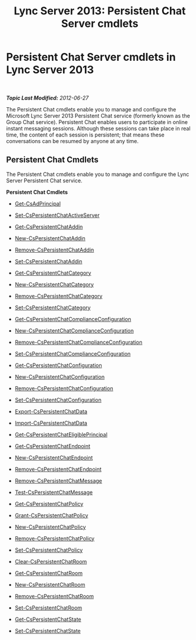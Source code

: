 ﻿---
title: 'Lync Server 2013: Persistent Chat Server cmdlets'
TOCTitle: Persistent Chat Server cmdlets
ms:assetid: 5aa59edb-db57-406f-9fbd-54bf1a55d31b
ms:mtpsurl: https://technet.microsoft.com/en-us/library/JJ204920(v=OCS.15)
ms:contentKeyID: 48184226
ms.date: 07/23/2014
mtps_version: v=OCS.15
---

<div data-xmlns="http://www.w3.org/1999/xhtml">

<div class="topic" data-xmlns="http://www.w3.org/1999/xhtml" data-msxsl="urn:schemas-microsoft-com:xslt" data-cs="http://msdn.microsoft.com/en-us/">

<div data-asp="http://msdn2.microsoft.com/asp">

# Persistent Chat Server cmdlets in Lync Server 2013

</div>

<div id="mainSection">

<div id="mainBody">

<span> </span>

_**Topic Last Modified:** 2012-06-27_

The Persistent Chat cmdlets enable you to manage and configure the Microsoft Lync Server 2013 Persistent Chat service (formerly known as the Group Chat service). Persistent Chat enables users to participate in online instant messaging sessions. Although these sessions can take place in real time, the content of each session is persistent; that means these conversations can be resumed by anyone at any time.

<div>

## Persistent Chat Cmdlets

The Persistent Chat cmdlets enable you to manage and configure the Lync Server Persistent Chat service.

**Persistent Chat Cmdlets**

  - [Get-CsAdPrincipal](https://technet.microsoft.com/en-us/library/JJ205326(v=OCS.15))

<!-- end list -->

  - [Set-CsPersistentChatActiveServer](set-cspersistentchatactiveserver.md)

<!-- end list -->

  - [Get-CsPersistentChatAddin](get-cspersistentchataddin.md)

  - [New-CsPersistentChatAddin](new-cspersistentchataddin.md)

  - [Remove-CsPersistentChatAddin](remove-cspersistentchataddin.md)

  - [Set-CsPersistentChatAddin](set-cspersistentchataddin.md)

<!-- end list -->

  - [Get-CsPersistentChatCategory](get-cspersistentchatcategory.md)

  - [New-CsPersistentChatCategory](new-cspersistentchatcategory.md)

  - [Remove-CsPersistentChatCategory](remove-cspersistentchatcategory.md)

  - [Set-CsPersistentChatCategory](set-cspersistentchatcategory.md)

<!-- end list -->

  - [Get-CsPersistentChatComplianceConfiguration](get-cspersistentchatcomplianceconfiguration.md)

  - [New-CsPersistentChatComplianceConfiguration](new-cspersistentchatcomplianceconfiguration.md)

  - [Remove-CsPersistentChatComplianceConfiguration](remove-cspersistentchatcomplianceconfiguration.md)

  - [Set-CsPersistentChatComplianceConfiguration](set-cspersistentchatcomplianceconfiguration.md)

<!-- end list -->

  - [Get-CsPersistentChatConfiguration](get-cspersistentchatconfiguration.md)

  - [New-CsPersistentChatConfiguration](new-cspersistentchatconfiguration.md)

  - [Remove-CsPersistentChatConfiguration](remove-cspersistentchatconfiguration.md)

  - [Set-CsPersistentChatConfiguration](set-cspersistentchatconfiguration.md)

<!-- end list -->

  - [Export-CsPersistentChatData](https://technet.microsoft.com/en-us/library/JJ205378(v=OCS.15))

  - [Import-CsPersistentChatData](import-cspersistentchatdata.md)

<!-- end list -->

  - [Get-CsPersistentChatEligiblePrincipal](get-cspersistentchateligibleprincipal.md)

<!-- end list -->

  - [Get-CsPersistentChatEndpoint](get-cspersistentchatendpoint.md)

  - [New-CsPersistentChatEndpoint](new-cspersistentchatendpoint.md)

  - [Remove-CsPersistentChatEndpoint](remove-cspersistentchatendpoint.md)

<!-- end list -->

  - [Remove-CsPersistentChatMessage](remove-cspersistentchatmessage.md)

  - [Test-CsPersistentChatMessage](test-cspersistentchatmessage.md)

<!-- end list -->

  - [Get-CsPersistentChatPolicy](get-cspersistentchatpolicy.md)

  - [Grant-CsPersistentChatPolicy](grant-cspersistentchatpolicy.md)

  - [New-CsPersistentChatPolicy](new-cspersistentchatpolicy.md)

  - [Remove-CsPersistentChatPolicy](remove-cspersistentchatpolicy.md)

  - [Set-CsPersistentChatPolicy](set-cspersistentchatpolicy.md)

<!-- end list -->

  - [Clear-CsPersistentChatRoom](https://technet.microsoft.com/en-us/library/JJ204976(v=OCS.15))

  - [Get-CsPersistentChatRoom](get-cspersistentchatroom.md)

  - [New-CsPersistentChatRoom](new-cspersistentchatroom.md)

  - [Remove-CsPersistentChatRoom](remove-cspersistentchatroom.md)

  - [Set-CsPersistentChatRoom](set-cspersistentchatroom.md)

<!-- end list -->

  - [Get-CsPersistentChatState](get-cspersistentchatstate.md)

  - [Set-CsPersistentChatState](set-cspersistentchatstate.md)

</div>

</div>

<span> </span>

</div>

</div>

</div>

